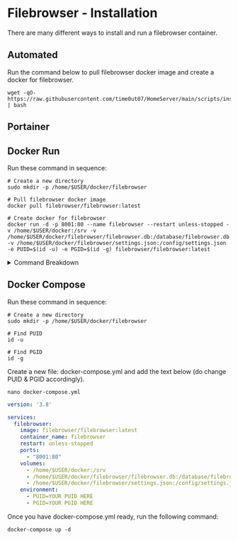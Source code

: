 # Filebrowser - Installation

There are many different ways to install and run a filebrowser container.

## Automated

Run the command below to pull filebrowser docker image and create a docker for filebrowser.

```shell
wget -qO- https://raw.githubusercontent.com/time0ut07/HomeServer/main/scripts/install_filebrowser.sh | bash
```

## Portainer

## Docker Run

Run these command in sequence:

```shell
# Create a new directory
sudo mkdir -p /home/$USER/docker/filebrowser
  
# Pull filebrowser docker image
docker pull filebrowser/filebrowser:latest

# Create docker for filebrowser
docker run -d -p 8001:80 --name filebrowser --restart unless-stopped -v /home/$USER/docker:/srv -v /home/$USER/docker/filebrowser/filebrowser.db:/database/filebrowser.db -v /home/$USER/docker/filebrowser/settings.json:/config/settings.json -e PUID=$(id -u) -e PGID=$(id -g) filebrowser/filebrowser:latest
```

<details close>
  <summary>Command Breakdown</summary>

  <div style="margin-bottom: 1em;">
    <p>The following table explains the options used in the Docker Creation command:</p>

    <!-- Markdown Table -->
    <table>
      <thead>
        <tr>
          <th>Option</th>
          <th>Description</th>
        </tr>
      </thead>
      <tbody>
        <tr>
          <td><code>-d</code></td>
          <td>Run the container in detached mode (background)</td>
        </tr>
        <tr>
          <td><code>-p 8001:80</code></td>
          <td>Map port 80 in the container to port 8001 on the host (Host:Docker)</td>
        </tr>
        <tr>
          <td><code>--name=filebrowser</code></td>
          <td>Assigned name "filebrowser" to the container</td>
        </tr>
        <tr>
          <td><code>--restart=unless-stopped</code></td>
          <td>Restart the container automatically unless it is explicitly stopped</td>
        </tr>
        <tr>
          <td><code>-v /home/$USER/docker:/srv</code></td>
          <td>Mount local directory <code>/home/$USER</code> to <code>/srv</code> in the container</td>
        </tr>
        <tr>
          <td><code>-v /home/$USER/docker/filebrowser/filebrowser.db:/database/filebrowser.db</code></td>
          <td>Mount local file for the File Browser database to <code>/database/filebrowser.db</code> in the container</td>
        </tr>
        <tr>
          <td><code>-v /home/$USER/docker/filebrowser/settings.json:/config/settings.json</code></td>
          <td>Mount local settings file to <code>/config/settings.json</code> in the container</td>
        </tr>
        <tr>
          <td><code>-e PUID=$(id -u)</code></td>
          <td>Set user ID inside the container to match the user user ID</td>
        </tr>
        <tr>
          <td><code>-e PGID=$(id -g)</code></td>
          <td>Set group ID inside the container to match the user group ID</td>
        </tr>
        <tr>
          <td><code>filebrowser/filebrowser:latest</code></td>
          <td>Use latest File Browser image from Docker Hub</td>
        </tr>
      </tbody>
    </table>
  </div>

</details>


## Docker Compose

Run these command in sequence:

```shell
# Create a new directory
sudo mkdir -p /home/$USER/docker/filebrowser

# Find PUID
id -u

# Find PGID
id -g
```

Create a new file: docker-compose.yml and add the text below (do change PUID & PGID accordingly).

```shell
nano docker-compose.yml
```

```yml
version: '3.8'

services:
  filebrowser:
    image: filebrowser/filebrowser:latest
    container_name: filebrowser
    restart: unless-stopped
    ports:
      - "8001:80"
    volumes:
      - /home/$USER/docker:/srv
      - /home/$USER/docker/filebrowser/filebrowser.db:/database/filebrowser.db
      - /home/$USER/docker/filebrowser/settings.json:/config/settings.json
    environment:
      - PUID=YOUR PUID HERE
      - PGID=YOUR PGID HERE
```

Once you have docker-compose.yml ready, run the following command:

```shell
docker-compose up -d
```